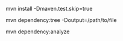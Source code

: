 mvn install -Dmaven.test.skip=true

mvn dependency:tree -Doutput=/path/to/file

mvn dependency:analyze